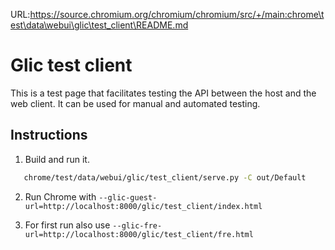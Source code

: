 URL:https://source.chromium.org/chromium/chromium/src/+/main:chrome\test\data\webui\glic\test_client\README.md
# Glic test client

This is a test page that facilitates testing the API between the host and the
web client. It can be used for manual and automated testing.


## Instructions

1. Build and run it.

```bash
   chrome/test/data/webui/glic/test_client/serve.py -C out/Default
```

2. Run Chrome with `--glic-guest-url=http://localhost:8000/glic/test_client/index.html`

3. For first run also use `--glic-fre-url=http://localhost:8000/glic/test_client/fre.html`
